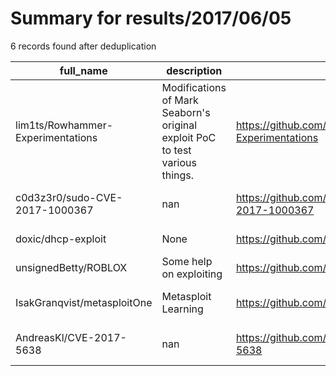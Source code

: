 
# Summary for results/2017/06/05
    
6 records found after deduplication

| full_name | description | html_url | matched_list | matched_count | pushed_at | size | stargazers_count | language | forks_count | vul_ids |
|-----------------------------------|------------------------------------------------------------------------------|------------------------------------------------------|----------------------------------|-----------------|---------------------------|--------|--------------------|------------|---------------|----------------------|
| lim1ts/Rowhammer-Experimentations | Modifications of Mark Seaborn's original exploit PoC to test various things. | https://github.com/lim1ts/Rowhammer-Experimentations | ['exploit'] | 1 | 2017-06-05 03:54:13+00:00 | 9700 | 2 | C++ | 0 | [] |
| c0d3z3r0/sudo-CVE-2017-1000367 | nan | https://github.com/c0d3z3r0/sudo-CVE-2017-1000367 | ['cve-2'] | 1 | 2017-06-05 19:53:35+00:00 | 81 | 115 | C | 42 | ['CVE-2017-1000367'] |
| doxic/dhcp-exploit | None | https://github.com/doxic/dhcp-exploit | ['exploit'] | 1 | 2017-06-05 09:48:06+00:00 | 92 | 0 | PowerShell | 3 | [] |
| unsignedBetty/ROBLOX | Some help on exploiting | https://github.com/unsignedBetty/ROBLOX | ['exploit'] | 1 | 2017-06-05 17:20:11+00:00 | 9 | 1 | C++ | 0 | [] |
| IsakGranqvist/metasploitOne | Metasploit Learning | https://github.com/IsakGranqvist/metasploitOne | ['metasploit module OR payload'] | 1 | 2017-06-05 15:33:41+00:00 | 0 | 0 | nan | 0 | [] |
| AndreasKl/CVE-2017-5638 | nan | https://github.com/AndreasKl/CVE-2017-5638 | ['cve-2'] | 1 | 2017-06-05 21:43:40+00:00 | 7 | 0 | Go | 1 | ['CVE-2017-5638'] |
